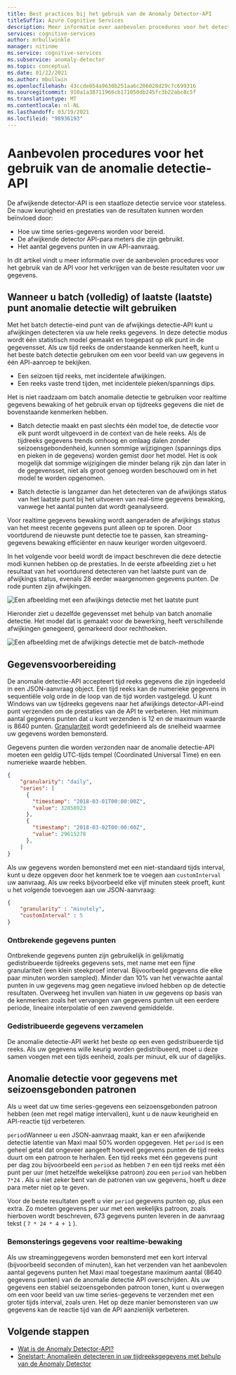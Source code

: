 ```yaml
---
title: Best practices bij het gebruik van de Anomaly Detector-API
titleSuffix: Azure Cognitive Services
description: Meer informatie over aanbevolen procedures voor het detecteren van afwijkingen met de anomalie detectie-API.
services: cognitive-services
author: mrbullwinkle
manager: nitinme
ms.service: cognitive-services
ms.subservice: anomaly-detector
ms.topic: conceptual
ms.date: 01/22/2021
ms.author: mbullwin
ms.openlocfilehash: 43ccde054a9630b251aa6c206028d29c7c699316
ms.sourcegitcommit: 910a1a38711966cb171050db245fc3b22abc8c5f
ms.translationtype: MT
ms.contentlocale: nl-NL
ms.lasthandoff: 03/19/2021
ms.locfileid: "98936193"
---
```

# <a name="best-practices-for-using-the-anomaly-detector-api"></a>Aanbevolen procedures voor het gebruik van de anomalie detectie-API

De afwijkende detector-API is een staatloze detectie service voor stateless. De nauw keurigheid en prestaties van de resultaten kunnen worden beïnvloed door:

* Hoe uw time series-gegevens worden voor bereid.
* De afwijkende detector API-para meters die zijn gebruikt.
* Het aantal gegevens punten in uw API-aanvraag. 

In dit artikel vindt u meer informatie over de aanbevolen procedures voor het gebruik van de API voor het verkrijgen van de beste resultaten voor uw gegevens. 

## <a name="when-to-use-batch-entire-or-latest-last-point-anomaly-detection"></a>Wanneer u batch (volledig) of laatste (laatste) punt anomalie detectie wilt gebruiken

Met het batch detectie-eind punt van de afwijkings detectie-API kunt u afwijkingen detecteren via uw hele reeks gegevens. In deze detectie modus wordt één statistisch model gemaakt en toegepast op elk punt in de gegevensset. Als uw tijd reeks de onderstaande kenmerken heeft, kunt u het beste batch detectie gebruiken om een voor beeld van uw gegevens in één API-aanroep te bekijken.

* Een seizoen tijd reeks, met incidentele afwijkingen.
* Een reeks vaste trend tijden, met incidentele pieken/spannings dips. 

Het is niet raadzaam om batch anomalie detectie te gebruiken voor realtime gegevens bewaking of het gebruik ervan op tijdreeks gegevens die niet de bovenstaande kenmerken hebben. 

* Batch detectie maakt en past slechts één model toe, de detectie voor elk punt wordt uitgevoerd in de context van de hele reeks. Als de tijdreeks gegevens trends omhoog en omlaag dalen zonder seizoensgebondenheid, kunnen sommige wijzigingen (spannings dips en pieken in de gegevens) worden gemist door het model. Het is ook mogelijk dat sommige wijzigingen die minder belang rijk zijn dan later in de gegevensset, niet als groot genoeg worden beschouwd om in het model te worden opgenomen.

* Batch detectie is langzamer dan het detecteren van de afwijkings status van het laatste punt bij het uitvoeren van real-time gegevens bewaking, vanwege het aantal punten dat wordt geanalyseerd.

Voor realtime gegevens bewaking wordt aangeraden de afwijkings status van het meest recente gegevens punt alleen op te sporen. Door voortdurend de nieuwste punt detectie toe te passen, kan streaming-gegevens bewaking efficiënter en nauw keuriger worden uitgevoerd.

In het volgende voor beeld wordt de impact beschreven die deze detectie modi kunnen hebben op de prestaties. In de eerste afbeelding ziet u het resultaat van het voortdurend detecteren van het laatste punt van de afwijkings status, evenals 28 eerder waargenomen gegevens punten. De rode punten zijn afwijkingen.

![Een afbeelding met een afwijkings detectie met het laatste punt](../media/last.png)

Hieronder ziet u dezelfde gegevensset met behulp van batch anomalie detectie. Het model dat is gemaakt voor de bewerking, heeft verschillende afwijkingen genegeerd, gemarkeerd door rechthoeken.

![Een afbeelding met de afwijkings detectie met de batch-methode](../media/entire.png)

## <a name="data-preparation"></a>Gegevensvoorbereiding

De anomalie detectie-API accepteert tijd reeks gegevens die zijn ingedeeld in een JSON-aanvraag object. Een tijd reeks kan de numerieke gegevens in sequentiële volg orde in de loop van de tijd worden vastgelegd. U kunt Windows van uw tijdreeks gegevens naar het afwijkings detector-API-eind punt verzenden om de prestaties van de API te verbeteren. Het minimum aantal gegevens punten dat u kunt verzenden is 12 en de maximum waarde is 8640 punten. [Granulariteit](/dotnet/api/microsoft.azure.cognitiveservices.anomalydetector.models.granularity) wordt gedefinieerd als de snelheid waarmee uw gegevens worden bemonsterd. 

Gegevens punten die worden verzonden naar de anomalie detectie-API moeten een geldig UTC-tijds tempel (Coordinated Universal Time) en een numerieke waarde hebben. 

```json
{
    "granularity": "daily",
    "series": [
      {
        "timestamp": "2018-03-01T00:00:00Z",
        "value": 32858923
      },
      {
        "timestamp": "2018-03-02T00:00:00Z",
        "value": 29615278
      },
    ]
}
```

Als uw gegevens worden bemonsterd met een niet-standaard tijds interval, kunt u deze opgeven door het kenmerk toe te voegen aan `customInterval` uw aanvraag. Als uw reeks bijvoorbeeld elke vijf minuten steek proeft, kunt u het volgende toevoegen aan uw JSON-aanvraag:

```json
{
    "granularity" : "minutely", 
    "customInterval" : 5
}
```

### <a name="missing-data-points"></a>Ontbrekende gegevens punten

Ontbrekende gegevens punten zijn gebruikelijk in gelijkmatig gedistribueerde tijdreeks gegevens sets, met name met een fijne granulariteit (een klein steekproef interval. Bijvoorbeeld gegevens die elke paar minuten worden sampled). Minder dan 10% van het verwachte aantal punten in uw gegevens mag geen negatieve invloed hebben op de detectie resultaten. Overweeg het invullen van hiaten in uw gegevens op basis van de kenmerken zoals het vervangen van gegevens punten uit een eerdere periode, lineaire interpolatie of een zwevend gemiddelde.

### <a name="aggregate-distributed-data"></a>Gedistribueerde gegevens verzamelen

De anomalie detectie-API werkt het beste op een even gedistribueerde tijd reeks. Als uw gegevens wille keurig worden gedistribueerd, moet u deze samen voegen met een tijds eenheid, zoals per minuut, elk uur of dagelijks.

## <a name="anomaly-detection-on-data-with-seasonal-patterns"></a>Anomalie detectie voor gegevens met seizoensgebonden patronen

Als u weet dat uw time series-gegevens een seizoensgebonden patroon hebben (een met regel matige intervallen), kunt u de nauw keurigheid en API-reactie tijd verbeteren. 

`period`Wanneer u een JSON-aanvraag maakt, kan er een afwijkende detectie latentie van Maxi maal 50% worden opgegeven. Het `period` is een geheel getal dat ongeveer aangeeft hoeveel gegevens punten de tijd reeks duurt om een patroon te herhalen. Een tijd reeks met één gegevens punt per dag zou bijvoorbeeld een `period` as hebben `7` en een tijd reeks met één punt per uur (met hetzelfde wekelijkse patroon) zou een `period` van hebben  `7*24` . Als u niet zeker bent van de patronen van uw gegevens, hoeft u deze para meter niet op te geven.

Voor de beste resultaten geeft u vier `period` gegevens punten op, plus een extra. Zo moeten gegevens per uur met een wekelijks patroon, zoals hierboven wordt beschreven, 673 gegevens punten leveren in de aanvraag tekst ( `7 * 24 * 4 + 1` ).

### <a name="sampling-data-for-real-time-monitoring"></a>Bemonsterings gegevens voor realtime-bewaking

Als uw streaminggegevens worden bemonsterd met een kort interval (bijvoorbeeld seconden of minuten), kan het verzenden van het aanbevolen aantal gegevens punten het Maxi maal toegestane maximum aantal (8640 gegevens punten) van de anomalie detectie API overschrijden. Als uw gegevens een stabiel seizoensgebonden patroon tonen, kunt u overwegen om een voor beeld van uw time series-gegevens te verzenden met een groter tijds interval, zoals uren. Het op deze manier bemonsteren van uw gegevens kan de reactie tijd van de API aanzienlijk verbeteren. 

## <a name="next-steps"></a>Volgende stappen

* [Wat is de Anomaly Detector-API?](../overview.md)
* [Snelstart: Anomalieën detecteren in uw tijdreeksgegevens met behulp van de Anomaly Detector](../quickstarts/client-libraries.md)
